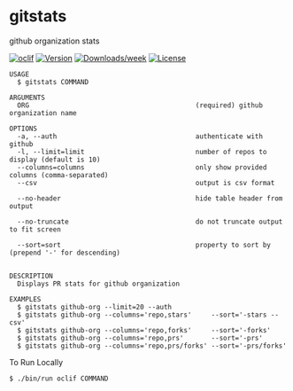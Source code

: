 gitstats
========

github organization stats

[![oclif](https://img.shields.io/badge/cli-oclif-brightgreen.svg)](https://oclif.io)
[![Version](https://img.shields.io/npm/v/gitstats.svg)](https://npmjs.org/package/gitstats-org)
[![Downloads/week](https://img.shields.io/npm/dw/gitstats.svg)](https://npmjs.org/package/gitstats-org)
[![License](https://img.shields.io/npm/l/gitstats.svg)](https://github.com/elbandito/gitstats/blob/master/package.json)

```
USAGE
  $ gitstats COMMAND

ARGUMENTS
  ORG                                          (required) github organization name

OPTIONS
  -a, --auth                                   authenticate with github
  -l, --limit=limit                            number of repos to display (default is 10)
  --columns=columns                            only show provided columns (comma-separated)
  --csv                                        output is csv format

  --no-header                                  hide table header from output

  --no-truncate                                do not truncate output to fit screen

  --sort=sort                                  property to sort by (prepend '-' for descending)


DESCRIPTION
  Displays PR stats for github organization

EXAMPLES
  $ gitstats github-org --limit=20 --auth
  $ gitstats github-org --columns='repo,stars'     --sort='-stars --csv'
  $ gitstats github-org --columns='repo,forks'     --sort='-forks'
  $ gitstats github-org --columns='repo,prs'       --sort='-prs'
  $ gitstats github-org --columns='repo,prs/forks' --sort='-prs/forks'
```
To Run Locally

`$ ./bin/run oclif COMMAND`
